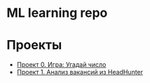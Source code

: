 # ML learning repo

# Проекты

* [Проект 0. Игра: Угадай число](https://github.com/kuleshovx/ml_learning/tree/master/project_0)
* [Проект 1. Анализ вакансий из HeadHunter](https://github.com/kuleshovx/ml_learning/tree/master/project_1)